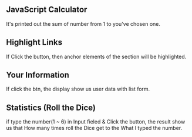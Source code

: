 ## JavaScript Calculator

It's printed out the sum of number from 1 to you've chosen one.

## Highlight Links

If Click the button, then anchor elements of the section will be highlighted.

## Your Information

If click the btn, the display show us user data with list form.


## Statistics (Roll the Dice)

if type the number(1 ~ 6) in Input fieled & Click the button, the result show us that How many times roll the Dice get to the What I typed the number.